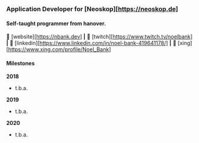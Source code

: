 ### Application Developer for [Neoskop][https://neoskop.de]
#### Self-taught programmer from hanover.

🏡 [website][https://nbank.dev] **|** 
🎥 [twitch][https://www.twitch.tv/noelbank] **|** 
👔 [linkedin][https://www.linkedin.com/in/noel-bank-419641178/] **|**
👔 [xing][https://www.xing.com/profile/Noel_Bank]

#### Milestones
**2018**
- t.b.a.

**2019**
- t.b.a.

**2020**
- t.b.a.
